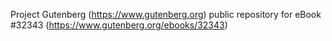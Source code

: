 Project Gutenberg (https://www.gutenberg.org) public repository for eBook #32343 (https://www.gutenberg.org/ebooks/32343)
